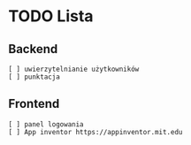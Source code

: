 # TODO Lista

## Backend

    [ ] uwierzytelnianie użytkowników
    [ ] punktacja

## Frontend

    [ ] panel logowania
    [ ] App inventor https://appinventor.mit.edu
